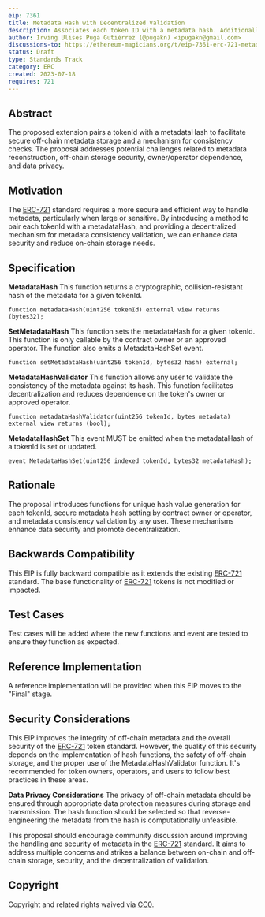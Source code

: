 ```yaml
---
eip: 7361
title: Metadata Hash with Decentralized Validation
description: Associates each token ID with a metadata hash. Additionally, a mechanism for validating the consistency of off-chain metadata is introduced
author: Irving Ulises Puga Gutiérrez (@pugakn) <ipugakn@gmail.com>
discussions-to: https://ethereum-magicians.org/t/eip-7361-erc-721-metadata-hash-extension-with-decentralized-validation/15106
status: Draft
type: Standards Track
category: ERC
created: 2023-07-18
requires: 721
---
```



## Abstract

The proposed extension pairs a tokenId with a metadataHash to facilitate secure off-chain metadata storage and a mechanism for consistency checks. The proposal addresses potential challenges related to metadata reconstruction, off-chain storage security, owner/operator dependence, and data privacy.

## Motivation

The [ERC-721](./eip-721.md) standard requires a more secure and efficient way to handle metadata, particularly when large or sensitive. By introducing a method to pair each tokenId with a metadataHash, and providing a decentralized mechanism for metadata consistency validation, we can enhance data security and reduce on-chain storage needs.

## Specification

**MetadataHash**
This function returns a cryptographic, collision-resistant hash of the metadata for a given tokenId.

```solidity
function metadataHash(uint256 tokenId) external view returns (bytes32);
```

**SetMetadataHash**
This function sets the metadataHash for a given tokenId. This function is only callable by the contract owner or an approved operator. The function also emits a MetadataHashSet event.

```solidity
function setMetadataHash(uint256 tokenId, bytes32 hash) external;
```

**MetadataHashValidator**
This function allows any user to validate the consistency of the metadata against its hash. This function facilitates decentralization and reduces dependence on the token's owner or approved operator.

```solidity
function metadataHashValidator(uint256 tokenId, bytes metadata) external view returns (bool);
```

**MetadataHashSet**
This event MUST be emitted when the metadataHash of a tokenId is set or updated.

```solidity
event MetadataHashSet(uint256 indexed tokenId, bytes32 metadataHash);
```

## Rationale

The proposal introduces functions for unique hash value generation for each tokenId, secure metadata hash setting by contract owner or operator, and metadata consistency validation by any user. These mechanisms enhance data security and promote decentralization.

## Backwards Compatibility

This EIP is fully backward compatible as it extends the existing [ERC-721](./eip-721.md) standard. The base functionality of [ERC-721](./eip-721.md) tokens is not modified or impacted.

## Test Cases

Test cases will be added where the new functions and event are tested to ensure they function as expected.

## Reference Implementation

A reference implementation will be provided when this EIP moves to the "Final" stage.

## Security Considerations

This EIP improves the integrity of off-chain metadata and the overall security of the [ERC-721](./eip-721.md) token standard. However, the quality of this security depends on the implementation of hash functions, the safety of off-chain storage, and the proper use of the MetadataHashValidator function. It's recommended for token owners, operators, and users to follow best practices in these areas.

**Data Privacy Considerations**
The privacy of off-chain metadata should be ensured through appropriate data protection measures during storage and transmission. The hash function should be selected so that reverse-engineering the metadata from the hash is computationally unfeasible.

This proposal should encourage community discussion around improving the handling and security of metadata in the [ERC-721](./eip-721.md) standard. It aims to address multiple concerns and strikes a balance between on-chain and off-chain storage, security, and the decentralization of validation.

## Copyright

Copyright and related rights waived via [CC0](../LICENSE.md).


